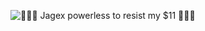 
![🦀🦀🦀 Jagex powerless to resist my $11 🦀🦀🦀](https://i.imgur.com/xUlUtMF.gif)

<!--
**Osrskillboard/Osrskillboard** is a ✨ _special_ ✨ repository because its `README.md` (this file) appears on your GitHub profile.

Here are some ideas to get you started:

- 🔭 I’m currently working on ...
- 🌱 I’m currently learning ...
- 👯 I’m looking to collaborate on ...
- 🤔 I’m looking for help with ...
- 💬 Ask me about ...
- 📫 How to reach me: ...
- 😄 Pronouns: ...
- ⚡ Fun fact: ...
-->
